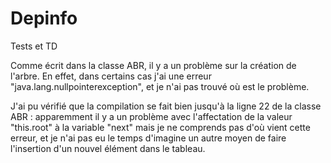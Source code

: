 # Depinfo
Tests et TD

Comme écrit dans la classe ABR, il y a un problème sur la création de l'arbre.
En effet, dans certains cas j'ai une erreur "java.lang.nullpointerexception", et je n'ai pas trouvé où est le problème.

J'ai pu vérifié que la compilation se fait bien jusqu'à la ligne 22 de la classe ABR :
    apparemment il y a un problème avec l'affectation de la valeur "this.root" à la variable "next"
mais je ne comprends pas d'où vient cette erreur, et je n'ai pas eu le temps d'imagine un autre moyen de faire l'insertion d'un
nouvel élément dans le tableau.
